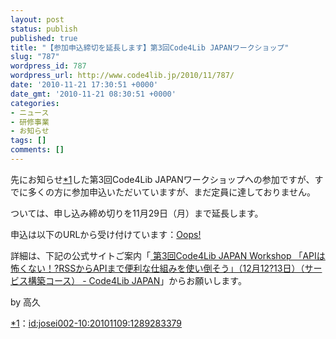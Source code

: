 ```yaml
---
layout: post
status: publish
published: true
title: "【参加申込締切を延長します】第3回Code4Lib JAPANワークショップ"
slug: "787"
wordpress_id: 787
wordpress_url: http://www.code4lib.jp/2010/11/787/
date: '2010-11-21 17:30:51 +0000'
date_gmt: '2010-11-21 08:30:51 +0000'
categories:
- ニュース
- 研修事業
- お知らせ
tags: []
comments: []
---
```

<div class="section">
<p>先にお知らせ<span class="footnote"><a href="/josei002-10/#f1" name="fn1" title="id:josei002-10:20101109:1289283379">*1</a></span>した第3回Code4Lib JAPANワークショップへの参加ですが、すでに多くの方に参加申込いただいていますが、まだ定員に達しておりません。</p>
<p>ついては、申し込み締め切りを11月29日（月）まで延長します。</p>
<p>申込は以下のURLから受け付けています：<a href="http://bit.ly/aSXNiL" target="_blank">Oops!</a></p>
<p>詳細は、下記の公式サイトご案内「<a href="http://www.code4lib.jp/2010/11/210/" target="_blank">  第3回Code4Lib JAPAN Workshop 「APIは怖くない！?RSSからAPIまで便利な仕組みを使い倒そう」（12月12?13日）（サービス構築コース） - Code4Lib JAPAN</a>」からお願いします。</p>
<p>by 高久</p>
</div>
<div class="footnote">
<p class="footnote"><a href="/josei002-10/#fn1" name="f1">*1</a>：<a href="http://d.hatena.ne.jp/josei002-10/20101109/1289283379">id:josei002-10:20101109:1289283379</a></p>
</div>

